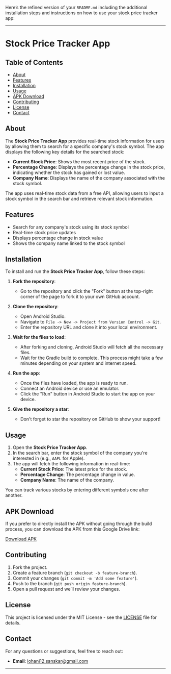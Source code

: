 Here’s the refined version of your `README.md` including the additional installation steps and instructions on how to use your stock price tracker app:

---

# Stock Price Tracker App

## Table of Contents
- [About](#about)
- [Features](#features)
- [Installation](#installation)
- [Usage](#usage)
- [APK Download](#apk-download)
- [Contributing](#contributing)
- [License](#license)
- [Contact](#contact)

## About
The **Stock Price Tracker App** provides real-time stock information for users by allowing them to search for a specific company's stock symbol. The app displays the following key details for the searched stock:

- **Current Stock Price**: Shows the most recent price of the stock.
- **Percentage Change**: Displays the percentage change in the stock price, indicating whether the stock has gained or lost value.
- **Company Name**: Displays the name of the company associated with the stock symbol.

The app uses real-time stock data from a free API, allowing users to input a stock symbol in the search bar and retrieve relevant stock information.

## Features
- Search for any company's stock using its stock symbol
- Real-time stock price updates
- Displays percentage change in stock value
- Shows the company name linked to the stock symbol

## Installation
To install and run the **Stock Price Tracker App**, follow these steps:

1. **Fork the repository**:
   - Go to the repository and click the "Fork" button at the top-right corner of the page to fork it to your own GitHub account.

2. **Clone the repository**:
   - Open Android Studio.
   - Navigate to `File -> New -> Project from Version Control -> Git`.
   - Enter the repository URL and clone it into your local environment.

3. **Wait for the files to load**:
   - After forking and cloning, Android Studio will fetch all the necessary files.
   - Wait for the Gradle build to complete. This process might take a few minutes depending on your system and internet speed.

4. **Run the app**:
   - Once the files have loaded, the app is ready to run.
   - Connect an Android device or use an emulator.
   - Click the "Run" button in Android Studio to start the app on your device.

5. **Give the repository a star**:
   - Don't forget to star the repository on GitHub to show your support!

## Usage
1. Open the **Stock Price Tracker App**.
2. In the search bar, enter the stock symbol of the company you're interested in (e.g., `AAPL` for Apple).
3. The app will fetch the following information in real-time:
   - **Current Stock Price**: The latest price for the stock.
   - **Percentage Change**: The percentage change in value.
   - **Company Name**: The name of the company.

You can track various stocks by entering different symbols one after another.

## APK Download
If you prefer to directly install the APK without going through the build process, you can download the APK from this Google Drive link:

[Download APK](#)

## Contributing
1. Fork the project.
2. Create a feature branch (`git checkout -b feature-branch`).
3. Commit your changes (`git commit -m 'Add some feature'`).
4. Push to the branch (`git push origin feature-branch`).
5. Open a pull request and we’ll review your changes.

## License
This project is licensed under the MIT License - see the [LICENSE](LICENSE) file for details.

## Contact
For any questions or suggestions, feel free to reach out:

- **Email**: lohani12.sanskar@gmail.com

---
